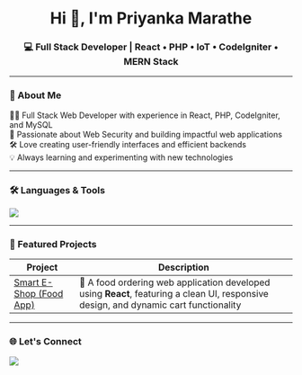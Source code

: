<h1 align="center">Hi 👋, I'm Priyanka Marathe</h1>
<h3 align="center">💻 Full Stack Developer | React • PHP • IoT • CodeIgniter • MERN Stack</h3>

---

### 💼 About Me

👩‍💻 Full Stack Web Developer with experience in React, PHP, CodeIgniter, and MySQL  
🌱 Passionate about Web Security and building impactful web applications  
🛠️ Love creating user-friendly interfaces and efficient backends  
💡 Always learning and experimenting with new technologies  

---

### 🛠️ Languages & Tools

<p align="left">
  <img src="https://skillicons.dev/icons?i=react,bootstrap,html,css,js,php,nodejs,mysql,git,github,vscode" />
</p>

---

### 📌 Featured Projects

| Project | Description |
|--------|-------------|
| [Smart E-Shop (Food App)](https://github.com/priyankamarathecode/food-app) | 🛒 A food ordering web application developed using **React**, featuring a clean UI, responsive design, and dynamic cart functionality |

---

### 🌐 Let's Connect

<p align="left">
  <a href="https://www.linkedin.com/in/priyanka-marathe-" target="_blank">
    <img src="https://img.shields.io/badge/-LinkedIn-blue?style=for-the-badge&logo=linkedin" />
  </a>
</p>
